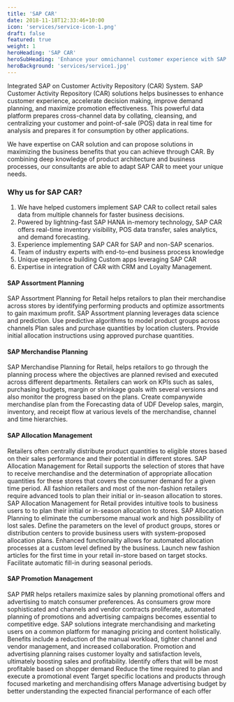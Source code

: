 ```yaml
---
title: 'SAP CAR'
date: 2018-11-18T12:33:46+10:00
icon: 'services/service-icon-1.png'
draft: false
featured: true
weight: 1
heroHeading: 'SAP CAR'
heroSubHeading: 'Enhance your omnichannel customer experience with SAP CAR'
heroBackground: 'services/service1.jpg'
---
```



Integrated SAP on Customer Activity Repository (CAR) System. SAP Customer Activity Repository (CAR) solutions helps businesses to enhance customer experience, accelerate decision making, improve demand planning, and maximize promotion effectiveness. This powerful data platform prepares cross-channel data by collating, cleansing, and centralizing your customer and point-of-sale (POS) data in real time for analysis and prepares it for consumption by other applications. 

We have expertise on CAR solution and can propose solutions in maximizing the business benefits that you can achieve through CAR. By combining deep knowledge of product architecture and business processes, our consultants are able to adapt SAP CAR to meet your unique needs.

### Why us for SAP CAR?  
1. We have helped customers implement SAP CAR to collect retail sales data from multiple channels for faster business decisions. 
2. Powered by lightning-fast SAP HANA in-memory technology, SAP CAR offers real-time inventory visibility, POS data transfer, sales analytics, and demand forecasting. 
3. Experience implementing SAP CAR for SAP and non-SAP scenarios. 
4. Team of industry experts with end-to-end business process knowledge 
5. Unique experience building Custom apps leveraging SAP CAR 
6. Expertise in integration of CAR with CRM and Loyalty Management.


#### SAP Assortment Planning 

SAP Assortment Planning for Retail helps retailors to plan their merchandise across stores by identifying performing products and optimize assortments to gain maximum profit. SAP Assortment planning leverages data science and prediction. 
Use predictive algorithms to model product groups across channels 
Plan sales and purchase quantities by location clusters. 
Provide initial allocation instructions using approved purchase quantities.

#### SAP Merchandise Planning 

SAP Merchandise Planning for Retail, helps retailors to go through the planning process where the objectives are planned revised and executed across different departments. Retailers can work on KPIs such as sales, purchasing budgets, margin or shrinkage goals with several versions and also monitor the progress based on the plans. 
Create companywide merchandise plan from the Forecasting data of UDF 
Develop sales, margin, inventory, and receipt flow at various levels of the merchandise, channel and time hierarchies.

#### SAP Allocation Management

Retailers often centrally distribute product quantities to eligible stores based on their sales performance and their potential in different stores. SAP Allocation Management for Retail supports the selection of stores that have to receive merchandise and the determination of appropriate allocation quantities for these stores that covers the consumer demand for a given time period.
All fashion retailers and most of the non-fashion retailers require advanced tools to plan their initial or in-season allocation to stores. SAP Allocation Management for Retail provides intuitive tools to business users to to plan their initial or in-season allocation to stores. SAP Allocation Planning to eliminate the cumbersome manual work and high possibility of lost sales. 
Define the parameters on the level of product groups, stores or distribution centers to provide business users with system-proposed allocation plans. 
Enhanced functionality allows for automated allocation processes at a custom level defined by the business. 
Launch new fashion articles for the first time in your retail in-store based on target stocks. 
Facilitate automatic fill-in during seasonal periods.

#### SAP Promotion Management 

SAP PMR helps retailers maximize sales by planning promotional offers and advertising to match consumer preferences. As consumers grow more sophisticated and channels and vendor contracts proliferate, automated planning of promotions and advertising campaigns becomes essential to competitive edge. SAP solutions integrate merchandising and marketing users on a common platform for managing pricing and content holistically. Benefits include a reduction of the manual workload, tighter channel and vendor management, and increased collaboration. Promotion and advertising planning raises customer loyalty and satisfaction levels, ultimately boosting sales and profitability. 
Identify offers that will be most profitable based on shopper demand 
Reduce the time required to plan and execute a promotional event 
Target specific locations and products through focused marketing and merchandising offers 
Manage advertising budget by better understanding the expected financial performance of each offer